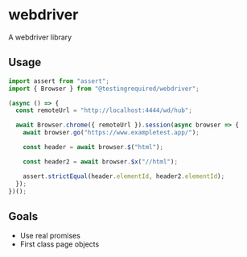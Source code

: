# webdriver

A webdriver library

## Usage

```javascript
import assert from "assert";
import { Browser } from "@testingrequired/webdriver";

(async () => {
  const remoteUrl = "http://localhost:4444/wd/hub";

  await Browser.chrome({ remoteUrl }).session(async browser => {
    await browser.go("https://www.exampletest.app/");

    const header = await browser.$("html");

    const header2 = await browser.$x("//html");

    assert.strictEqual(header.elementId, header2.elementId);
  });
})();
```

## Goals

- Use real promises
- First class page objects
